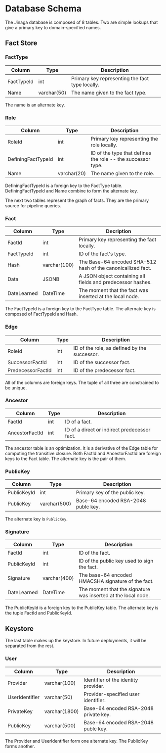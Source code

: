 # Database Schema

The Jinaga database is composed of 8 tables.
Two are simple lookups that give a primary key to domain-specified names.

## Fact Store

### FactType

| Column     | Type        | Description                                     |
| ---------- | ----------- | ----------------------------------------------- |
| FactTypeId | int         | Primary key representing the fact type locally. |
| Name       | varchar(50) | The name given to the fact type.                |

The name is an alternate key.

### Role

| Column                | Type        | Description                                                 |
| --------------------- | ----------- | ----------------------------------------------------------- |
| RoleId                | int         | Primary key representing the role locally.                  |
| DefiningFactTypeId    | int         | ID of the type that defines the role -- the successor type. |
| Name                  | varchar(20) | The name given to the role.                                 |

DefiningFactTypeId is a foreign key to the FactType table.
DefiningFactTypeId and Name combine to form the alternate key.

The next two tables represent the graph of facts.
They are the primary source for pipeline queries.

### Fact

| Column      | Type         | Decription                                                   |
| ----------- | ------------ | ------------------------------------------------------------ |
| FactId      | int          | Primary key representing the fact locally.                   |
| FactTypeId  | int          | ID of the fact's type.                                       |
| Hash        | varchar(100) | The Base-64 encoded SHA-512 hash of the canonicallized fact. |
| Data        | JSONB        | A JSON object containing all fields and predecessor hashes.  |
| DateLearned | DateTime     | The moment that the fact was inserted at the local node.     |

The FactTypeId is a foreign key to the FactType table.
The alternate key is composed of FactTypeId and Hash.

### Edge

| Column            | Type | Description                                  |
| ----------------- | ---- | -------------------------------------------- |
| RoleId            | int  | ID of the role, as defined by the successor. |
| SuccessorFactId   | int  | ID of the successor fact.                    |
| PredecessorFactId | int  | ID of the predecessor fact.                  |

All of the columns are foreign keys.
The tuple of all three are constrained to be unique.

### Ancestor

| Column         | Type | Description                                  |
| -------------- | ---- | -------------------------------------------- |
| FactId         | int  | ID of a fact.                                |
| AncestorFactId | int  | ID of a direct or indirect predecessor fact. |

The ancestor table is an optimization.
It is a derivative of the Edge table for computing the transitive closure.
Both FactId and AncestorFactId are foreign keys to the Fact table.
The alternate key is the pair of them.

### PublicKey

| Column      | Type         | Description                         |
| ----------- | ------------ | ----------------------------------- |
| PublicKeyId | int          | Primary key of the public key.      |
| PublicKey   | varchar(500) | Base-64 encoded RSA-2048 publc key. |

The alternate key is `PublicKey`.

### Signature

| Column      | Type         | Description                                                   |
| ----------- | ------------ | ------------------------------------------------------------- |
| FactId      | int          | ID of the fact.                                               |
| PublicKeyId | int          | ID of the public key used to sign the fact.                   |
| Signature   | varchar(400) | The base-64 encoded HMACSHA signature of the fact.            |
| DateLearned | DateTime     | The moment that the signature was inserted at the local node. |

The PublicKeyId is a foreign key to the PublicKey table.
The alternate key is the tuple FactId and PublicKeyId.

## Keystore

The last table makes up the keystore.
In future deployments, it will be separated from the rest.

### User

| Column         | Type          | Description                           |
| -------------- | ------------- | ------------------------------------- |
| Provider       | varchar(100)  | Identifier of the identity provider.  |
| UserIdentifier | varchar(50)   | Provider-specified user identifier.   |
| PrivateKey     | varchar(1800) | Base-64 encoded RSA-2048 private key. |
| PublicKey      | varchar(500)  | Base-64 encoded RSA-2048 publc key.   |

The Provider and UserIdentifier form one alternate key.
The PublicKey forms another.